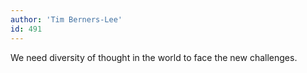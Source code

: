 ```yaml
---
author: 'Tim Berners-Lee'
id: 491
---
```


We need diversity of thought in the world to face the new challenges.
